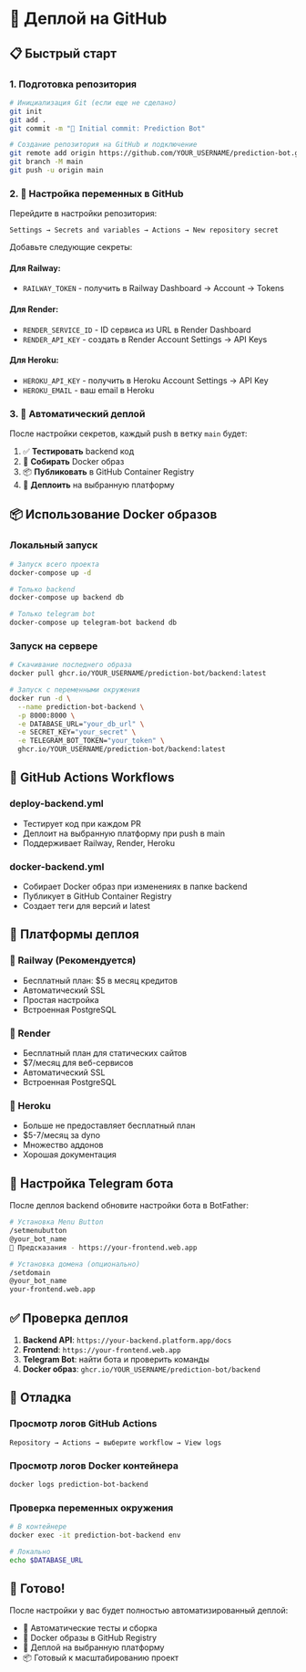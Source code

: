 # 🚀 Деплой на GitHub

## 📋 Быстрый старт

### 1. Подготовка репозитория

```bash
# Инициализация Git (если еще не сделано)
git init
git add .
git commit -m "🎉 Initial commit: Prediction Bot"

# Создание репозитория на GitHub и подключение
git remote add origin https://github.com/YOUR_USERNAME/prediction-bot.git
git branch -M main
git push -u origin main
```

### 2. 🔧 Настройка переменных в GitHub

Перейдите в настройки репозитория:
```
Settings → Secrets and variables → Actions → New repository secret
```

Добавьте следующие секреты:

#### Для Railway:
- `RAILWAY_TOKEN` - получить в Railway Dashboard → Account → Tokens

#### Для Render:
- `RENDER_SERVICE_ID` - ID сервиса из URL в Render Dashboard
- `RENDER_API_KEY` - создать в Render Account Settings → API Keys

#### Для Heroku:
- `HEROKU_API_KEY` - получить в Heroku Account Settings → API Key
- `HEROKU_EMAIL` - ваш email в Heroku

### 3. 🐳 Автоматический деплой

После настройки секретов, каждый push в ветку `main` будет:

1. ✅ **Тестировать** backend код
2. 🐳 **Собирать** Docker образ
3. 📦 **Публиковать** в GitHub Container Registry
4. 🚀 **Деплоить** на выбранную платформу

## 📦 Использование Docker образов

### Локальный запуск

```bash
# Запуск всего проекта
docker-compose up -d

# Только backend
docker-compose up backend db

# Только telegram bot
docker-compose up telegram-bot backend db
```

### Запуск на сервере

```bash
# Скачивание последнего образа
docker pull ghcr.io/YOUR_USERNAME/prediction-bot/backend:latest

# Запуск с переменными окружения
docker run -d \
  --name prediction-bot-backend \
  -p 8000:8000 \
  -e DATABASE_URL="your_db_url" \
  -e SECRET_KEY="your_secret" \
  -e TELEGRAM_BOT_TOKEN="your_token" \
  ghcr.io/YOUR_USERNAME/prediction-bot/backend:latest
```

## 🔄 GitHub Actions Workflows

### deploy-backend.yml
- Тестирует код при каждом PR
- Деплоит на выбранную платформу при push в main
- Поддерживает Railway, Render, Heroku

### docker-backend.yml
- Собирает Docker образ при изменениях в папке backend
- Публикует в GitHub Container Registry
- Создает теги для версий и latest

## 🎯 Платформы деплоя

### 🚀 Railway (Рекомендуется)
- Бесплатный план: $5 в месяц кредитов
- Автоматический SSL
- Простая настройка
- Встроенная PostgreSQL

### 🎨 Render
- Бесплатный план для статических сайтов
- $7/месяц для веб-сервисов
- Автоматический SSL
- Встроенная PostgreSQL

### 🔵 Heroku
- Больше не предоставляет бесплатный план
- $5-7/месяц за dyno
- Множество аддонов
- Хорошая документация

## 📱 Настройка Telegram бота

После деплоя backend обновите настройки бота в BotFather:

```bash
# Установка Menu Button
/setmenubutton
@your_bot_name
🔮 Предсказания - https://your-frontend.web.app

# Установка домена (опционально)
/setdomain
@your_bot_name  
your-frontend.web.app
```

## ✅ Проверка деплоя

1. **Backend API**: `https://your-backend.platform.app/docs`
2. **Frontend**: `https://your-frontend.web.app`
3. **Telegram Bot**: найти бота и проверить команды
4. **Docker образ**: `ghcr.io/YOUR_USERNAME/prediction-bot/backend`

## 🐛 Отладка

### Просмотр логов GitHub Actions
```
Repository → Actions → выберите workflow → View logs
```

### Просмотр логов Docker контейнера
```bash
docker logs prediction-bot-backend
```

### Проверка переменных окружения
```bash
# В контейнере
docker exec -it prediction-bot-backend env

# Локально
echo $DATABASE_URL
```

## 🎉 Готово!

После настройки у вас будет полностью автоматизированный деплой:
- 🔄 Автоматические тесты и сборка
- 🐳 Docker образы в GitHub Registry
- 🚀 Деплой на выбранную платформу
- 📦 Готовый к масштабированию проект 